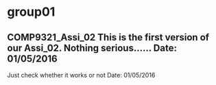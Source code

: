 # group01
COMP9321_Assi_02
This is the first version of our Assi_02. Nothing serious......
Date: 01/05/2016
-------------------------------------------------------------------------------------------------------------------
Just check whether it works or not
Date: 01/05/2016
